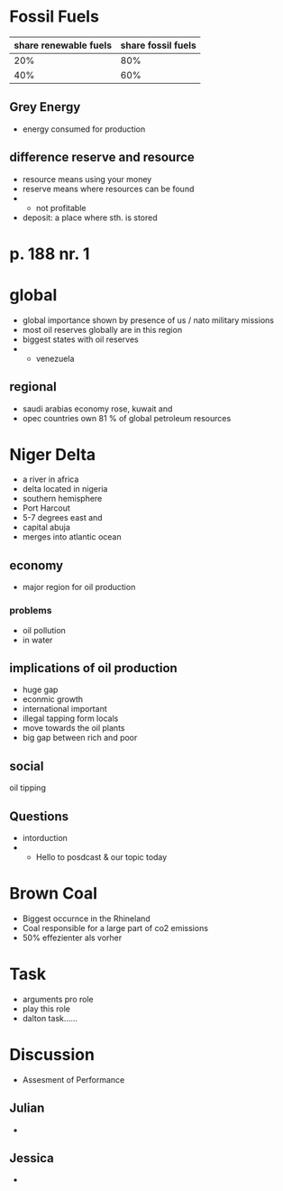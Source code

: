 # Fossil Fuels

| share renewable fuels | share fossil fuels |
| ----------- | ----------- |
| 20% | 80% | 
| 40% | 60% |

## Grey Energy
- energy consumed for production

## difference reserve and resource
- resource means using your money
- reserve means where resources can be found 
- - not profitable 
- deposit: a place where sth. is stored

# p. 188 nr. 1
# global
- global importance shown by presence of us / nato military missions
- most oil reserves globally are in this region 
- biggest states with oil reserves 
- - venezuela 

## regional 
- saudi arabias economy rose, kuwait and 
- opec countries own 81 % of global petroleum resources

# Niger Delta
- a river in africa 
- delta located in nigeria
- southern hemisphere 
- Port Harcout 
- 5-7 degrees east and 
- capital abuja
- merges into atlantic ocean
## economy
- major region for oil production
### problems 
- oil pollution 
- in water 
## implications of oil production 
- huge gap 
- econmic growth 
- international important 
- illegal tapping form locals 
- move towards the oil plants
- big gap between rich and poor
## social
oil tipping

## Questions
- intorduction
- - Hello to posdcast & our topic today
# Brown Coal
- Biggest occurnce in the Rhineland
- Coal responsible for a large part of co2 emissions
- 50% effezienter als vorher 
# Task
- arguments pro role
- play this role
- dalton task......
# Discussion 
- Assesment of Performance 
## Julian
- 
## Jessica
- 
